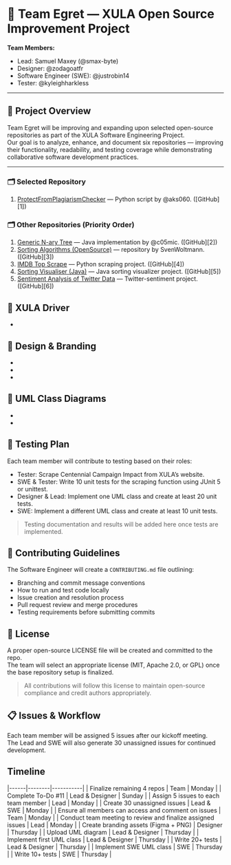 # 🦩 Team Egret — XULA Open Source Improvement Project

**Team Members:**  
- Lead: Samuel Maxey (@smax-byte)  
- Designer: @zodagoatfr  
- Software Engineer (SWE): @justrobin14  
- Tester: @kyleighharkless  

---

## 🧭 Project Overview
Team Egret will be improving and expanding upon selected open-source repositories as part of the XULA Software Engineering Project.  
Our goal is to analyze, enhance, and document six repositories — improving their functionality, readability, and testing coverage while demonstrating collaborative software development practices.

---

### 🗂️ Selected Repository

1. [ProtectFromPlagiarismChecker](https://github.com/aks060/ProtectFromPlagiarismChecker) — Python script by @aks060. ([GitHub][1])
   

### 🗂️ Other Repositories (Priority Order)

1. [Generic N-ary Tree](https://github.com/c05mic/GenericN-aryTree) — Java implementation by @c05mic. ([GitHub][2])
2. [Sorting Algorithms (OpenSource)](https://github.com/SvenWoltmann/sorting-algorithms-ultimate-guide) — repository by SvenWoltmann. ([GitHub][3])
3. [IMDB Top Scrape](https://github.com/Devanshi1206/IMDb-Top-250-Movies) — Python scraping project. ([GitHub][4])
4. [Sorting Visualiser (Java)](https://github.com/Sarvesh223/Sorting_Visualiser_minor) — Java sorting visualizer project. ([GitHub][5])
5. [Sentiment Analysis of Twitter Data](https://github.com/sharmaroshan/Twitter-Sentiment-Analysis) — Twitter-sentiment project. ([GitHub][6])

## 🚀 XULA Driver
-  


## 🎨 Design & Branding
-  
-  
-  


## 🧩 UML Class Diagrams
-  
-  



## 🧪 Testing Plan
Each team member will contribute to testing based on their roles:

- Tester: Scrape Centennial Campaign Impact from XULA’s website.  
- SWE & Tester: Write 10 unit tests for the scraping function using JUnit 5 or unittest.  
- Designer & Lead: Implement one UML class and create at least 20 unit tests.  
- SWE: Implement a different UML class and create at least 10 unit tests.  

> Testing documentation and results will be added here once tests are implemented.



## 📜 Contributing Guidelines
The Software Engineer will create a `CONTRIBUTING.md` file outlining:  
- Branching and commit message conventions  
- How to run and test code locally  
- Issue creation and resolution process  
- Pull request review and merge procedures  
- Testing requirements before submitting commits  



## 🧾 License
A proper open-source LICENSE file will be created and committed to the repo.  
The team will select an appropriate license (MIT, Apache 2.0, or GPL) once the base repository setup is finalized.  

> All contributions will follow this license to maintain open-source compliance and credit authors appropriately.


## 📋 Issues & Workflow
Each team member will be assigned 5 issues after our kickoff meeting.  
The Lead and SWE will also generate 30 unassigned issues for continued development.

## Timeline
|------|--------|-----------|
| Finalize remaining 4 repos | Team | Monday |
| Complete To-Do #11 | Lead & Designer | Sunday |
| Assign 5 issues to each team member | Lead | Monday |
| Create 30 unassigned issues | Lead & SWE | Monday |
| Ensure all members can access and comment on issues | Team | Monday |
| Conduct team meeting to review and finalize assigned issues | Lead | Monday |
| Create branding assets (Figma + PNG) | Designer | Thursday |
| Upload UML diagram | Lead & Designer | Thursday |
| Implement first UML class | Lead & Designer | Thursday |
| Write 20+ tests | Lead & Designer | Thursday |
| Implement SWE UML class | SWE | Thursday |
| Write 10+ tests | SWE | Thursday |
